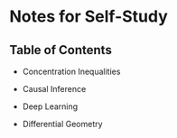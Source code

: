 # Notes for Self-Study 

## Table of Contents
- Concentration Inequalities

- Causal Inference

- Deep Learning

- Differential Geometry

